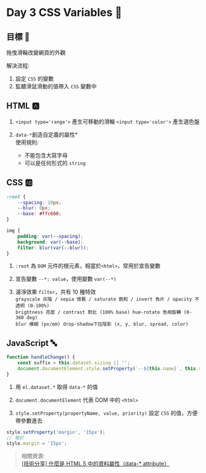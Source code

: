 # Day 3 CSS Variables :1234:  

## 目標 :8ball:

拖曳滑輪改變網頁的外觀

解決流程:
1. 設定 `CSS` 的變數
2. 監聽滑鼠滑動的值帶入 `CSS` 變數中

## HTML :a:

1. `<input type='range'>` 產生可移動的滑輪 `<input type='color'>` 產生選色盤

2. `data-*`創造自定義的屬性*  
使用規則:  
    - 不能包含大寫字母
    - 可以是任何形式的 `string`


## CSS :ab:  

```css
:root {
    --spacing: 10px;
    --blur: 0px;
    --base: #ffc600;
}

img {
    padding: var(--spacing);
    background: var(--base);
    filter: blur(var(--blur));
}
``` 

1. `:root` 為 `DOM` 元件的根元素，相當於`<html>`，常用於宣告變數

2. 宣告變數 `--*: value`，使用變數 `var(--*)` 

3. 濾淨效果 `filter`，共有 10 種特效  
`grayscale 灰階 / sepia 懷舊 / saturate 飽和 / invert 負片 / opacity 不透明 (0-100%)`  
`brightness 亮度 / contrast 對比 (100% base) hue-rotate 色相旋轉 (0-360 deg)`  
`blur 模糊 (px/em) drop-shadow下拉陰影 (x, y, blur, spread, color)`  


## JavaScript :abc:  

```js
function handleChange() {
    const suffix = this.dataset.sizing || '';
    document.documentElement.style.setProperty(`--${this.name}`, this.value + suffix);
}
```

1. 用 `el.dataset.*` 取得 `data-*` 的值

2. `document.documentElement` 代表 DOM 中的 `<html>` 

3. `style.setProperty(propertyName, value, priority)` 設定 `CSS` 的值，方便帶參數進去

```js
style.setProperty('margin', '15px');
// 等於
style.margin = '15px';
```

> 相關資源:  
> [[技術分享] 什麼是 HTML 5 中的資料屬性（data-* attribute）](https://pjchender.blogspot.com/2017/01/html-5-data-attribute.html)  

